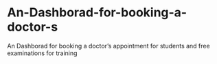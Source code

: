 # An-Dashborad-for-booking-a-doctor-s
An Dashborad for booking a doctor’s appointment for students and free examinations for training 
